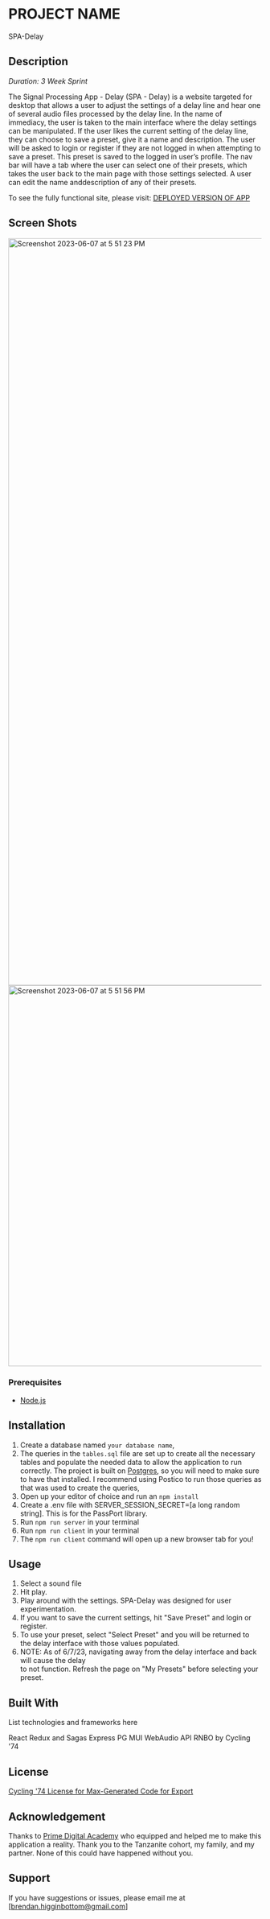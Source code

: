 
# PROJECT NAME
SPA-Delay

## Description

_Duration: 3 Week Sprint_

The Signal Processing App - Delay (SPA - Delay) is a website targeted for desktop that allows a user to adjust the settings of a delay line and hear one of several audio files processed by the delay line. In the name of immediacy, the user is taken to the main interface where the delay settings can be manipulated. If the user likes the current setting of the delay line, they can choose to save a preset, give it a name and description. The user will be asked to login or register if they are not logged in when attempting to save a preset. This preset is saved to the logged in user’s profile. The nav bar will have a tab where the user can select one of their presets, which takes the user back to the main page with those settings selected. A user can edit the name anddescription of any of their presets. 

To see the fully functional site, please visit: [DEPLOYED VERSION OF APP](https://mysterious-forest-94897.herokuapp.com/#/main)

## Screen Shots
<img width="1485" alt="Screenshot 2023-06-07 at 5 51 23 PM" src="https://github.com/brendanhigginbottom/SPA-Delay/assets/111456731/b0da0bb2-4ae9-4911-aa34-84d909faf440">

<img width="757" alt="Screenshot 2023-06-07 at 5 51 56 PM" src="https://github.com/brendanhigginbottom/SPA-Delay/assets/111456731/f1c6a8a3-0ffd-417e-824a-6a26cdcc044c">

### Prerequisites

- [Node.js](https://nodejs.org/en/)

## Installation

1. Create a database named `your database name`,
2. The queries in the `tables.sql` file are set up to create all the necessary tables and populate the needed data to allow the application to run correctly. The project is built on [Postgres](https://www.postgresql.org/download/), so you will need to make sure to have that installed. I recommend using Postico to run those queries as that was used to create the queries, 
3. Open up your editor of choice and run an `npm install`
4. Create a .env file with SERVER_SESSION_SECRET=[a long random string]. This is for the PassPort library. 
5. Run `npm run server` in your terminal
6. Run `npm run client` in your terminal
7. The `npm run client` command will open up a new browser tab for you!

## Usage

1. Select a sound file
2. Hit play.
3. Play around with the settings. SPA-Delay was designed for user experimentation.
4. If you want to save the current settings, hit "Save Preset" and login or register.
5. To use your preset, select "Select Preset" and you will be returned to the delay interface
   with those values populated.
6. NOTE: As of 6/7/23, navigating away from the delay interface and back will cause the delay   
   to not function. Refresh the page on "My Presets" before selecting your preset.

## Built With

List technologies and frameworks here

React
Redux and Sagas
Express
PG 
MUI
WebAudio API
RNBO by Cycling '74

## License

[Cycling '74 License for Max-Generated Code for Export](https://support.cycling74.com/hc/en-us/articles/10730031661587-Cycling-74-License-for-Max-Generated-Code-for-Export)

## Acknowledgement
Thanks to [Prime Digital Academy](www.primeacademy.io) who equipped and helped me to make this application a reality. Thank you to the Tanzanite cohort, my family, and my partner. None of this could have happened without you. 

## Support
If you have suggestions or issues, please email me at [brendan.higginbottom@gmail.com]
